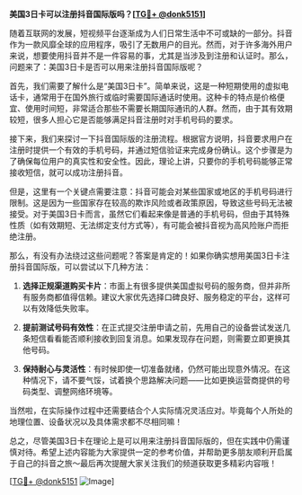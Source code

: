**美国3日卡可以注册抖音国际版吗？[[TG💪+ @donk5151](https://t.me/s/donk5151)]**

随着互联网的发展，短视频平台逐渐成为人们日常生活中不可或缺的一部分。抖音作为一款风靡全球的应用程序，吸引了无数用户的目光。然而，对于许多海外用户来说，想要使用抖音并不是一件容易的事，尤其是当涉及到注册和认证时。那么，问题来了：美国3日卡是否可以用来注册抖音国际版呢？

首先，我们需要了解什么是“美国3日卡”。简单来说，这是一种短期使用的虚拟电话卡，通常用于在国外旅行或临时需要国际通话时使用。这种卡的特点是价格便宜、使用时间短，非常适合那些不需要长期国际通讯的人群。然而，由于其有效期较短，很多人担心它是否能够满足抖音注册时对手机号码的要求。

接下来，我们来探讨一下抖音国际版的注册流程。根据官方说明，抖音要求用户在注册时提供一个有效的手机号码，并通过短信验证来完成身份确认。这个步骤是为了确保每位用户的真实性和安全性。因此，理论上讲，只要你的手机号码能够正常接收短信，就可以成功注册抖音。

但是，这里有一个关键点需要注意：抖音可能会对某些国家或地区的手机号码进行限制。这是因为一些国家存在较高的欺诈风险或者政策原因，导致这些号码无法被接受。对于美国3日卡而言，虽然它们看起来像是普通的手机号码，但由于其特殊性质（如有效期短、无法绑定支付方式等），有可能会被抖音视为高风险账户而拒绝注册。

那么，有没有办法绕过这些问题呢？答案是肯定的！如果你确实想用美国3日卡注册抖音国际版，可以尝试以下几种方法：

1. **选择正规渠道购买卡片**：市面上有很多提供美国虚拟号码的服务商，但并非所有服务商都值得信赖。建议大家优先选择口碑良好、服务稳定的平台，这样可以有效降低失败率。

2. **提前测试号码有效性**：在正式提交注册申请之前，先用自己的设备尝试发送几条短信看看能否顺利接收到回复消息。如果发现存在问题，则需要立即更换其他号码。

3. **保持耐心与灵活性**：有时候即使一切准备就绪，仍然可能出现意外情况。在这种情况下，请不要气馁，试着换个思路解决问题——比如更换运营商提供的号码类型、调整网络环境等。

当然啦，在实际操作过程中还需要结合个人实际情况灵活应对。毕竟每个人所处的地理位置、设备状况以及具体需求都不尽相同嘛！

总之，尽管美国3日卡在理论上是可以用来注册抖音国际版的，但在实践中仍需谨慎对待。希望上述内容能为大家提供一定的参考价值，并帮助更多朋友顺利开启属于自己的抖音之旅～最后再次提醒大家关注我们的频道获取更多精彩内容哦！

[[TG💪+ @donk5151](https://t.me/s/donk5151) ![Image](https://i.postimg.cc/rwNCRYN7/Snipaste-2025-04-30-17-27-05.png)]